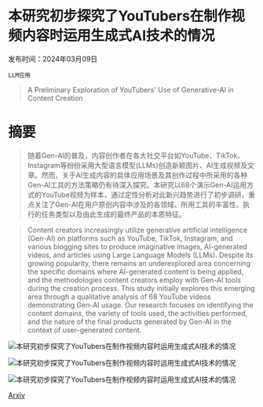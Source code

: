 # 本研究初步探究了YouTubers在制作视频内容时运用生成式AI技术的情况

发布时间：2024年03月09日

`LLM应用`

> A Preliminary Exploration of YouTubers' Use of Generative-AI in Content Creation

# 摘要

> 随着Gen-AI的普及，内容创作者在各大社交平台如YouTube、TikTok、Instagram等纷纷采用大型语言模型(LLMs)创造新颖图片、AI生成视频及文章。然而，关于AI生成内容的具体应用场景及其创作过程中所采用的各种Gen-AI工具的方法策略仍有待深入探究。本研究以68个演示Gen-AI运用方式的YouTube视频为样本，通过定性分析对此新兴趋势进行了初步调研，重点关注了Gen-AI在用户原创内容中涉及的各领域、所用工具的丰富性、执行的任务类型以及由此生成的最终产品的本质特征。

> Content creators increasingly utilize generative artificial intelligence (Gen-AI) on platforms such as YouTube, TikTok, Instagram, and various blogging sites to produce imaginative images, AI-generated videos, and articles using Large Language Models (LLMs). Despite its growing popularity, there remains an underexplored area concerning the specific domains where AI-generated content is being applied, and the methodologies content creators employ with Gen-AI tools during the creation process. This study initially explores this emerging area through a qualitative analysis of 68 YouTube videos demonstrating Gen-AI usage. Our research focuses on identifying the content domains, the variety of tools used, the activities performed, and the nature of the final products generated by Gen-AI in the context of user-generated content.

![本研究初步探究了YouTubers在制作视频内容时运用生成式AI技术的情况](../../../paper_images/2403.06039/distribution.png)

![本研究初步探究了YouTubers在制作视频内容时运用生成式AI技术的情况](../../../paper_images/2403.06039/GenAIRQ1.png)

![本研究初步探究了YouTubers在制作视频内容时运用生成式AI技术的情况](../../../paper_images/2403.06039/GenAIRQ3.png)

[Arxiv](https://arxiv.org/abs/2403.06039)